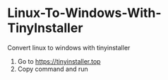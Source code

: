 # Linux-To-Windows-With-TinyInstaller
Convert linux to windows with tinyinstaller

1. Go to https://tinyinstaller.top
2. Copy command and run
